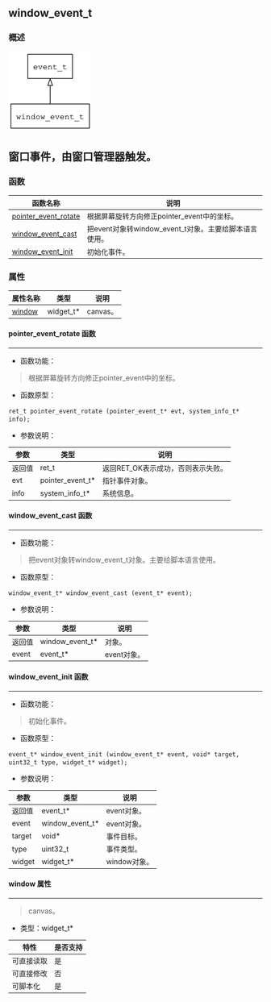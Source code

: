## window\_event\_t
### 概述
![image](images/window_event_t_0.png)

窗口事件，由窗口管理器触发。
----------------------------------
### 函数
<p id="window_event_t_methods">

| 函数名称 | 说明 | 
| -------- | ------------ | 
| <a href="#window_event_t_pointer_event_rotate">pointer\_event\_rotate</a> | 根据屏幕旋转方向修正pointer_event中的坐标。 |
| <a href="#window_event_t_window_event_cast">window\_event\_cast</a> | 把event对象转window_event_t对象。主要给脚本语言使用。 |
| <a href="#window_event_t_window_event_init">window\_event\_init</a> | 初始化事件。 |
### 属性
<p id="window_event_t_properties">

| 属性名称 | 类型 | 说明 | 
| -------- | ----- | ------------ | 
| <a href="#window_event_t_window">window</a> | widget\_t* | canvas。 |
#### pointer\_event\_rotate 函数
-----------------------

* 函数功能：

> <p id="window_event_t_pointer_event_rotate">根据屏幕旋转方向修正pointer_event中的坐标。

* 函数原型：

```
ret_t pointer_event_rotate (pointer_event_t* evt, system_info_t* info);
```

* 参数说明：

| 参数 | 类型 | 说明 |
| -------- | ----- | --------- |
| 返回值 | ret\_t | 返回RET\_OK表示成功，否则表示失败。 |
| evt | pointer\_event\_t* | 指针事件对象。 |
| info | system\_info\_t* | 系统信息。 |
#### window\_event\_cast 函数
-----------------------

* 函数功能：

> <p id="window_event_t_window_event_cast">把event对象转window_event_t对象。主要给脚本语言使用。

* 函数原型：

```
window_event_t* window_event_cast (event_t* event);
```

* 参数说明：

| 参数 | 类型 | 说明 |
| -------- | ----- | --------- |
| 返回值 | window\_event\_t* | 对象。 |
| event | event\_t* | event对象。 |
#### window\_event\_init 函数
-----------------------

* 函数功能：

> <p id="window_event_t_window_event_init">初始化事件。

* 函数原型：

```
event_t* window_event_init (window_event_t* event, void* target, uint32_t type, widget_t* widget);
```

* 参数说明：

| 参数 | 类型 | 说明 |
| -------- | ----- | --------- |
| 返回值 | event\_t* | event对象。 |
| event | window\_event\_t* | event对象。 |
| target | void* | 事件目标。 |
| type | uint32\_t | 事件类型。 |
| widget | widget\_t* | window对象。 |
#### window 属性
-----------------------
> <p id="window_event_t_window">canvas。

* 类型：widget\_t*

| 特性 | 是否支持 |
| -------- | ----- |
| 可直接读取 | 是 |
| 可直接修改 | 否 |
| 可脚本化   | 是 |
